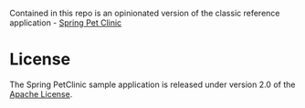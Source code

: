 Contained in this repo is an opinionated version of the classic reference application - [Spring Pet Clinic](https://github.com/spring-projects/spring-petclinic)


# License

The Spring PetClinic sample application is released under version 2.0 of the [Apache License](http://www.apache.org/licenses/LICENSE-2.0).
